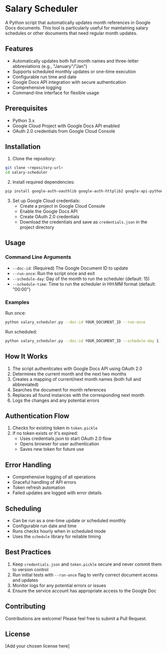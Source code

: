 # Salary Scheduler

A Python script that automatically updates month references in Google Docs documents. This tool is particularly useful for maintaining salary schedules or other documents that need regular month updates.

## Features

- Automatically updates both full month names and three-letter abbreviations (e.g., "January"/"Jan")
- Supports scheduled monthly updates or one-time execution
- Configurable run time and date
- Google Docs API integration with secure authentication
- Comprehensive logging
- Command-line interface for flexible usage

## Prerequisites

- Python 3.x
- Google Cloud Project with Google Docs API enabled
- OAuth 2.0 credentials from Google Cloud Console

## Installation

1. Clone the repository:
```bash
git clone <repository-url>
cd salary-scheduler
```

2. Install required dependencies:
```bash
pip install google-auth-oauthlib google-auth-httplib2 google-api-python-client python-dateutil schedule
```

3. Set up Google Cloud credentials:
   - Create a project in Google Cloud Console
   - Enable the Google Docs API
   - Create OAuth 2.0 credentials
   - Download the credentials and save as `credentials.json` in the project directory

## Usage

### Command Line Arguments

- `--doc-id`: (Required) The Google Document ID to update
- `--run-once`: Run the script once and exit
- `--schedule-day`: Day of the month to run the scheduler (default: 15)
- `--schedule-time`: Time to run the scheduler in HH:MM format (default: "00:00")

### Examples

Run once:
```bash
python salary_scheduler.py --doc-id YOUR_DOCUMENT_ID --run-once
```

Run scheduled:
```bash
python salary_scheduler.py --doc-id YOUR_DOCUMENT_ID --schedule-day 1 --schedule-time "09:00"
```

## How It Works

1. The script authenticates with Google Docs API using OAuth 2.0
2. Determines the current month and the next two months
3. Creates a mapping of current/next month names (both full and abbreviated)
4. Searches the document for month references
5. Replaces all found instances with the corresponding next month
6. Logs the changes and any potential errors

## Authentication Flow

1. Checks for existing token in `token.pickle`
2. If no token exists or it's expired:
   - Uses credentials.json to start OAuth 2.0 flow
   - Opens browser for user authentication
   - Saves new token for future use

## Error Handling

- Comprehensive logging of all operations
- Graceful handling of API errors
- Token refresh automation
- Failed updates are logged with error details

## Scheduling

- Can be run as a one-time update or scheduled monthly
- Configurable run date and time
- Runs checks hourly when in scheduled mode
- Uses the `schedule` library for reliable timing

## Best Practices

1. Keep `credentials.json` and `token.pickle` secure and never commit them to version control
2. Run initial tests with `--run-once` flag to verify correct document access and updates
3. Monitor logs for any potential errors or issues
4. Ensure the service account has appropriate access to the Google Doc

## Contributing

Contributions are welcome! Please feel free to submit a Pull Request.

## License

[Add your chosen license here]
